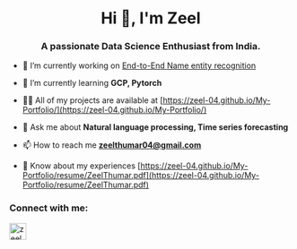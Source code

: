 <h1 align="center">Hi 👋, I'm Zeel</h1>
<h3 align="center">A passionate Data Science Enthusiast from India.</h3>

- 🔭 I’m currently working on [End-to-End Name entity recognition](https://github.com/RajBusa/entity-hive)

- 🌱 I’m currently learning **GCP, Pytorch**

- 👨‍💻 All of my projects are available at [https://zeel-04.github.io/My-Portfolio/](https://zeel-04.github.io/My-Portfolio/)

- 💬 Ask me about **Natural language processing, Time series forecasting**

- 📫 How to reach me **zeelthumar04@gmail.com**

- 📄 Know about my experiences [https://zeel-04.github.io/My-Portfolio/resume/ZeelThumar.pdf](https://zeel-04.github.io/My-Portfolio/resume/ZeelThumar.pdf)

<h3 align="left">Connect with me:</h3>
<p align="left">
<a href="https://linkedin.com/in/zeel-thumar-522727213" target="blank"><img align="center" src="https://cdn-icons-png.flaticon.com/512/174/174857.png" alt="zeel-thumar-522727213" height="30" width="30" /></a>
</p>

